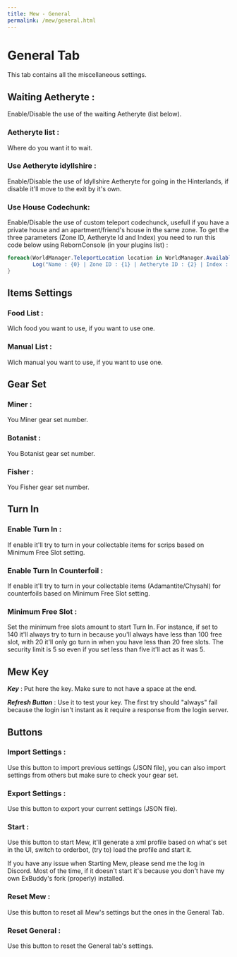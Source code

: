 ```yaml
---
title: Mew - General
permalink: /mew/general.html
---
```


# General Tab
This tab contains all the miscellaneous settings.

## Waiting Aetheryte :
Enable/Disable the use of the waiting Aetheryte (list below).

### Aetheryte list :
Where do you want it to wait.
			
### Use Aetheryte idyllshire :
Enable/Disable the use of Idyllshire Aetheryte for going in the Hinterlands, if disable it'll move to the exit by it's own.
			
### Use House Codechunk:
Enable/Disable the use of custom teleport codechunck, usefull if you have a private house and an apartment/friend's house in the same zone.
To get the three parameters (Zone ID, Aetheryte Id and Index) you need to run this code below using RebornConsole (in your plugins list) : 
```csharp
foreach(WorldManager.TeleportLocation location in WorldManager.AvailableLocations){
		Log("Name : {0} | Zone ID : {1} | Aetheryte ID : {2} | Index : {3}",location.Name, location.ZoneId,location.AetheryteId, WorldManager.AvailableLocations.IndexOf(location));
}
```			
## Items Settings 			
### Food List :
Wich food you want to use, if you want to use one.
			
### Manual List :
Wich manual you want to use, if you want to use one.
		
## Gear Set
### Miner :
You Miner gear set number.
			
### Botanist :
You Botanist gear set number.
			
### Fisher :
You Fisher gear set number.
		
## Turn In
### Enable Turn In :
If enable it'll try to turn in your collectable items for scrips based on Minimum Free Slot setting.
			
### Enable Turn In Counterfoil :
If enable it'll try to turn in your collectable items (Adamantite/Chysahl) for counterfoils based on Minimum Free Slot setting.
			
### Minimum Free Slot :
Set the minimum free slots amount to start Turn In. For instance, if set to 140 it'll always try to turn in because you'll always have less than 100 free slot, with 20 it'll only go turn in when you have less than 20 free slots. The security limit is 5 so even if you set less than five it'll act as it was 5.
		
## Mew Key
***Key*** : Put here the key. Make sure to not have a space at the end.

***Refresh Button*** : Use it to test your key. The first try should "always" fail because the login isn't instant as it require a response from the login server.
		
## Buttons
### Import Settings :
Use this button to import previous settings (JSON file), you can also import settings from others but make sure to check your gear set.
			
### Export Settings :
Use this button to export your current settings (JSON file).
			
### Start :
Use this button to start Mew, it'll generate a xml profile based on what's set in the UI, switch to orderbot, (try to) load the profile and start it.

If you have any issue when Starting Mew, please send me the log in Discord. Most of the time, if it doesn't start it's because you don't have my own ExBuddy's fork (properly) installed.
			
### Reset Mew :
Use this button to reset all Mew's settings but the ones in the General Tab.
			
### Reset General :
Use this button to reset the General tab's settings.
		
